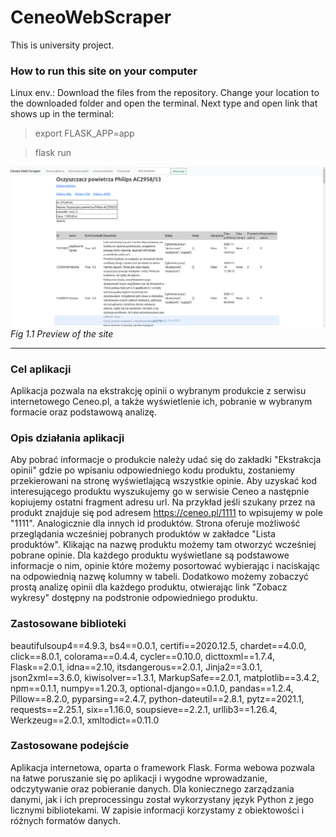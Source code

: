 # CeneoWebScraper
This is university project.

### How to run this site on your computer
Linux env.: Download the files from the repository. Change your location to the downloaded folder and open the terminal.
Next type and open link that shows up in the terminal:
> export FLASK_APP=app

> flask run

![Ceneo Web Scraper Site](webscraper-site.png)
*Fig 1.1 Preview of the site*
_____________________________________________

### Cel aplikacji
Aplikacja pozwala na ekstrakcję opinii o wybranym produkcie z serwisu internetowego Ceneo.pl, a także wyświetlenie ich, pobranie w wybranym formacie oraz podstawową analizę.

### Opis działania aplikacji
Aby pobrać informacje o produkcie należy udać się do zakładki "Ekstrakcja opinii" gdzie po wpisaniu odpowiedniego kodu produktu, zostaniemy przekierowani na stronę wyświetlającą wszystkie opinie. Aby uzyskać kod interesującego produktu wyszukujemy go w serwisie Ceneo a następnie kopiujemy ostatni fragment adresu url. Na przykład jeśli szukany przez na produkt znajduje się pod adresem https://ceneo.pl/1111 to wpisujemy w pole "1111". Analogicznie dla innych id produktów. Strona oferuje możliwość przeglądania wcześniej pobranych produktów w zakładce "Lista produktów". Klikając na nazwę produktu możemy tam otworzyć wcześniej pobrane opinie. Dla każdego produktu wyświetlane są podstawowe informacje o nim, opinie które możemy posortować wybierając i naciskając na odpowiednią nazwę kolumny w tabeli. Dodatkowo możemy zobaczyć prostą analizę opinii dla każdego produktu, otwierając link "Zobacz wykresy" dostępny na podstronie odpowiedniego produktu.

### Zastosowane biblioteki
beautifulsoup4==4.9.3, bs4==0.0.1, certifi==2020.12.5, chardet==4.0.0, click==8.0.1, colorama==0.4.4, cycler==0.10.0, dicttoxml==1.7.4, Flask==2.0.1, idna==2.10, itsdangerous==2.0.1, Jinja2==3.0.1, json2xml==3.6.0, kiwisolver==1.3.1, MarkupSafe==2.0.1, matplotlib==3.4.2, npm==0.1.1, numpy==1.20.3, optional-django==0.1.0, pandas==1.2.4, Pillow==8.2.0, pyparsing==2.4.7, python-dateutil==2.8.1, pytz==2021.1, requests==2.25.1, six==1.16.0, soupsieve==2.2.1, urllib3==1.26.4, Werkzeug==2.0.1, xmltodict==0.11.0

### Zastosowane podejście
Aplikacja internetowa, oparta o framework Flask. Forma webowa pozwala na łatwe poruszanie się po aplikacji i wygodne wprowadzanie, odczytywanie oraz pobieranie danych. Dla koniecznego zarządzania danymi, jak i ich preprocessingu został wykorzystany język Python z jego licznymi bibliotekami. W zapisie informacji korzystamy z obiektowości i różnych formatów danych.
